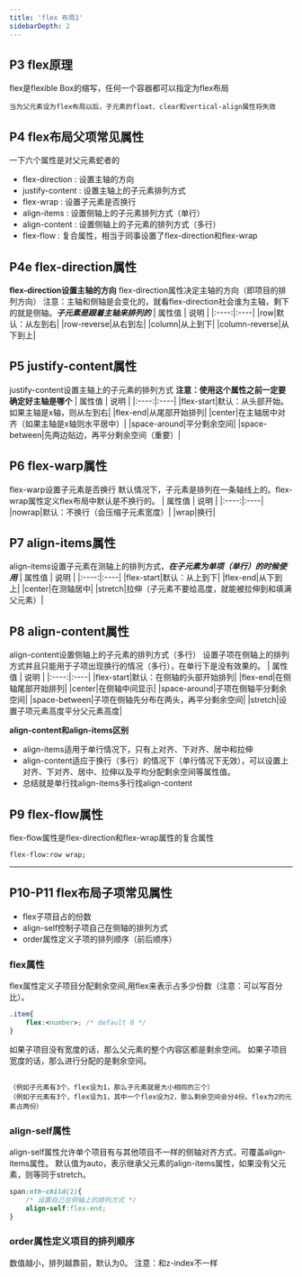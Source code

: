 ```yaml
---
title: 'flex 布局1'
sidebarDepth: 2
---
```


## P3 flex原理
flex是flexible Box的缩写，任何一个容器都可以指定为flex布局
```
当为父元素设为flex布局以后，子元素的float、clear和vertical-align属性将失效
```

## P4 flex布局父项常见属性
一下六个属性是对父元素蛇者的
* flex-direction : 设置主轴的方向
* justify-content : 设置主轴上的子元素排列方式
* flex-wrap : 设置子元素是否换行
* align-items : 设置侧轴上的子元素排列方式（单行）
* align-content : 设置侧轴上的子元素的排列方式（多行）
* flex-flow : 复合属性，相当于同事设置了flex-direction和flex-wrap

## P4e flex-direction属性
**flex-direction设置主轴的方向**
flex-direction属性决定主轴的方向（即项目的排列方向）
注意：主轴和侧轴是会变化的，就看flex-direction社会谁为主轴，剩下的就是侧轴。***子元素是跟着主轴来排列的***
| 属性值 | 说明 |
|:----:|:----|
|row|默认：从左到右|
|row-reverse|从右到左|
|column|从上到下|
|column-reverse|从下到上|

## P5 justify-content属性
justify-content设置主轴上的子元素的排列方式
**注意：使用这个属性之前一定要确定好主轴是哪个**
| 属性值 | 说明 |
|:----:|:----|
|flex-start|默认：从头部开始。如果主轴是x轴，则从左到右|
|flex-end|从尾部开始排列|
|center|在主轴居中对齐（如果主轴是x轴则水平居中）|
|space-around|平分剩余空间|
|space-between|先两边贴边，再平分剩余空间（重要）|

## P6 flex-warp属性
flex-warp设置子元素是否换行
默认情况下，子元素是排列在一条轴线上的。flex-wrap属性定义flex布局中默认是不换行的。
| 属性值 | 说明 |
|:----:|:----|
|nowrap|默认：不换行（会压缩子元素宽度）|
|wrap|换行|

## P7 align-items属性
align-items设置子元素在测轴上的排列方式，***在子元素为单项（单行）的时候使用***
| 属性值 | 说明 |
|:----:|:----|
|flex-start|默认：从上到下|
|flex-end|从下到上|
|center|在测轴居中|
|stretch|拉伸（子元素不要给高度，就能被拉伸到和填满父元素）|

## P8 align-content属性
align-content设置侧轴上的子元素的排列方式（多行）
设置子项在侧轴上的排列方式并且只能用于子项出现换行的情况（多行），在单行下是没有效果的。
| 属性值 | 说明 |
|:----:|:----|
|flex-start|默认：在侧轴的头部开始排列|
|flex-end|在侧轴尾部开始排列|
|center|在侧轴中间显示|
|space-around|子项在侧轴平分剩余空间|
|space-between|子项在侧轴先分布在两头，再平分剩余空间|
|stretch|设置子项元素高度平分父元素高度|

**align-content和align-items区别**
* align-items适用于单行情况下，只有上对齐、下对齐、居中和拉伸
* align-content适应于换行（多行）的情况下（单行情况下无效），可以设置上对齐、下对齐、居中、拉伸以及平均分配剩余空间等属性值。
* 总结就是单行找align-items多行找align-content

## P9 flex-flow属性
flex-flow属性是flex-direction和flex-wrap属性的复合属性
```
flex-flow:row wrap;
```

---
## P10-P11 flex布局子项常见属性
* flex子项目占的份数
* align-self控制子项自己在侧轴的排列方式
* order属性定义子项的排列顺序（前后顺序）

### flex属性
flex属性定义子项目分配剩余空间,用flex来表示占多少份数（注意：可以写百分比）。
```css
.item{
    flex:<number>; /* default 0 */
}
```
如果子项目没有宽度的话，那么父元素的整个内容区都是剩余空间。
如果子项目宽度的话，那么进行分配的是剩余空间。
```

（例如子元素有3个，flex设为1，那么子元素就是大小相同的三个）
（例如子元素有3个，flex设为1，其中一个flex设为2，那么剩余空间会分4份。flex为2的元素占两份）

```

### align-self属性
align-self属性允许单个项目有与其他项目不一样的侧轴对齐方式，可覆盖align-items属性。
默认值为auto，表示继承父元素的align-items属性，如果没有父元素，则等同于stretch。
```css
span:nth-child(2){
    /* 设置自己在侧轴上的排列方式 */
    align-self:flex-end;
}
```

### order属性定义项目的排列顺序
数值越小，排列越靠前，默认为0。
注意：和z-index不一样
